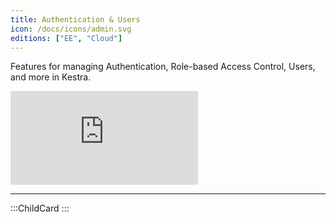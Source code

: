 ```yaml
---
title: Authentication & Users
icon: /docs/icons/admin.svg
editions: ["EE", "Cloud"]
---
```

Features for managing Authentication, Role-based Access Control, Users, and more in Kestra.

<div class="video-container">
  <iframe src="https://www.youtube.com/embed/dk6dKLF4XnU?si=gB-LdOBOijJ2azhB" title="YouTube video player" frameborder="0" allow="accelerometer; autoplay; clipboard-write; encrypted-media; gyroscope; picture-in-picture; web-share" referrerpolicy="strict-origin-when-cross-origin" allowfullscreen></iframe>
</div>

---

:::ChildCard
:::
